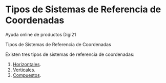 # Tipos de Sistemas de Referencia de Coordenadas

Ayuda online de productos Digi21

Tipos de Sistemas de Referencia de Coordenadas

Existen tres tipos de sistemas de referencia de coordenadas:

1. [Horizontales](SistemasDeReferenciaDeCoordenadasHorizontales.html).
2. [Verticales](SistemasDeReferenciaDeCoordenadasVerticales.html).
3. [Compuestos](SistemasDeReferenciaDeCoordenadasCompuestos.html).

